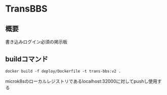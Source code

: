 # TransBBS
## 概要
書き込みログイン必須の掲示板

## buildコマンド
```
docker build -f deploy/Dockerfile -t trans-bbs:v2 .
```
microk8sのローカルレジストリであるlocalhost:32000に対してpushし使用する
